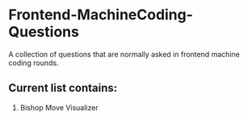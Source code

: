 # Frontend-MachineCoding-Questions
A collection of questions that are normally asked in frontend machine coding rounds.

Current list contains:
------------------------------

1. Bishop Move Visualizer
